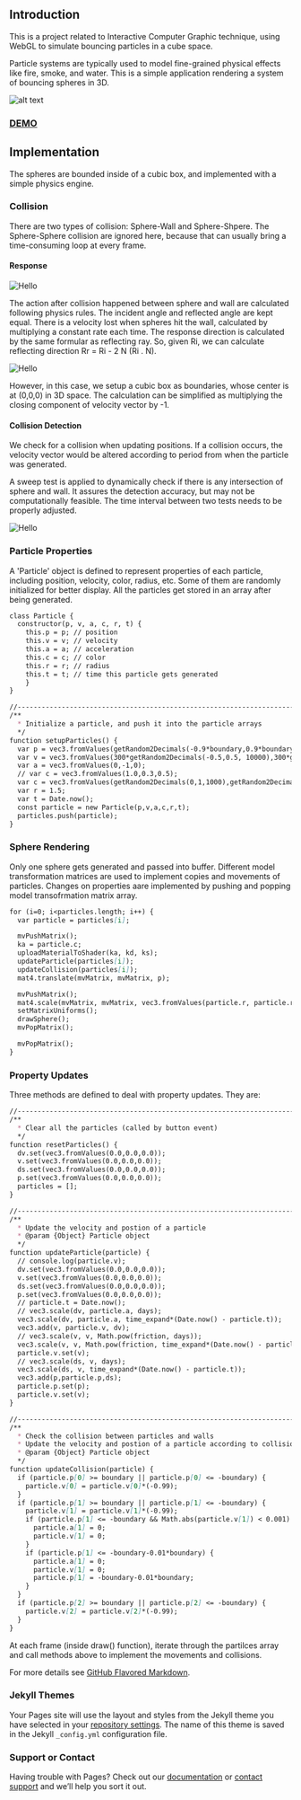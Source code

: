 ## Introduction

This is a project related to Interactive Computer Graphic technique, using WebGL to simulate bouncing particles in a cube space. 

Particle systems are typically used to model fine-grained physical effects like fire, smoke, and water. This is a simple application rendering a system of bouncing spheres in 3D.

![alt text][logo]

[logo]: images/screen_shot.png "Screenshot of Particle-System"

### [DEMO](Spheres.html)

## Implementation

The spheres are bounded inside of a cubic box, and implemented with a simple physics engine. 

### Collision

There are two types of collision: Sphere-Wall and Sphere-Shpere. The Sphere-Sphere collision are ignored here, because that can usually bring a time-consuming loop at every frame. 

#### Response

![Hello](images/sphere-wall-collision.jpeg "from Internet")

The action after collision happened between sphere and wall are calculated following physics rules. The incident angle and reflected angle are kept equal. There is a velocity lost when spheres hit the wall, calculated by multiplying a constant rate each time. The response direction is calculated by the same formular as reflecting ray. So, given Ri, we can calculate reflecting direction Rr = Ri - 2 N (Ri . N). 

![Hello](images/reflection-ray.png "from Internet")

However, in this case, we setup a cubic box as boundaries, whose center is at (0,0,0) in 3D space. The calculation can be simplified as multiplying the closing component of velocity vector by -1. 

#### Collision Detection

We check for a collision when updating positions. If a collision occurs, the velocity vector would be altered according to period from when the particle was generated. 

A sweep test is applied to dynamically check if there is any intersection of sphere and wall. It assures the detection accuracy, but may not be computationally feasible. The time interval between two tests needs to be properly adjusted. 

![Hello](images/sweep-geometry.png "from Internet")

### Particle Properties

A 'Particle' object is defined to represent properties of each particle, including position, velocity, color, radius, etc. Some of them are randomly initialized for better display. All the particles get stored in an array after being generated. 

```markdown
class Particle {
  constructor(p, v, a, c, r, t) {
    this.p = p; // position
    this.v = v; // velocity
    this.a = a; // acceleration
    this.c = c; // color
    this.r = r; // radius
    this.t = t; // time this particle gets generated
    }
}
```

```markdown
//-------------------------------------------------------------------------
/**
  * Initialize a particle, and push it into the particle arrays
  */
function setupParticles() {
  var p = vec3.fromValues(getRandom2Decimals(-0.9*boundary,0.9*boundary,10000),getRandom2Decimals(-0.9*boundary,0.9*boundary,10000),getRandom2Decimals(-0.9*boundary,0.9*boundary,10000));
  var v = vec3.fromValues(300*getRandom2Decimals(-0.5,0.5, 10000),300*getRandom2Decimals(-0.5,1,10000),300*getRandom2Decimals(0.0,0.5,10000)); 
  var a = vec3.fromValues(0,-1,0); 
  // var c = vec3.fromValues(1.0,0.3,0.5); 
  var c = vec3.fromValues(getRandom2Decimals(0,1,1000),getRandom2Decimals(0,1,1000),getRandom2Decimals(0,1,1000)); 
  var r = 1.5; 
  var t = Date.now(); 
  const particle = new Particle(p,v,a,c,r,t); 
  particles.push(particle); 
}
```

### Sphere Rendering

Only one sphere gets generated and passed into buffer. Different model transformation matrices are used to implement copies and movements of particles. Changes on properties aare implemented by pushing and popping model transofrmation matrix array. 

```markdown
for (i=0; i<particles.length; i++) {
  var particle = particles[i]; 

  mvPushMatrix(); 
  ka = particle.c; 
  uploadMaterialToShader(ka, kd, ks); 
  updateParticle(particles[i]); 
  updateCollision(particles[i]); 
  mat4.translate(mvMatrix, mvMatrix, p); 

  mvPushMatrix(); 
  mat4.scale(mvMatrix, mvMatrix, vec3.fromValues(particle.r, particle.r, particle.r)); 
  setMatrixUniforms(); 
  drawSphere(); 
  mvPopMatrix();

  mvPopMatrix();
}
```

### Property Updates

Three methods are defined to deal with property updates. They are: 

```markdown
//-------------------------------------------------------------------------
/**
  * Clear all the particles (called by button event)
  */
function resetParticles() {
  dv.set(vec3.fromValues(0.0,0.0,0.0)); 
  v.set(vec3.fromValues(0.0,0.0,0.0)); 
  ds.set(vec3.fromValues(0.0,0.0,0.0)); 
  p.set(vec3.fromValues(0.0,0.0,0.0)); 
  particles = []; 
}
```

```markdown
//-------------------------------------------------------------------------
/**
  * Update the velocity and postion of a particle
  * @param {Object} Particle object
  */
function updateParticle(particle) {
  // console.log(particle.v); 
  dv.set(vec3.fromValues(0.0,0.0,0.0)); 
  v.set(vec3.fromValues(0.0,0.0,0.0)); 
  ds.set(vec3.fromValues(0.0,0.0,0.0)); 
  p.set(vec3.fromValues(0.0,0.0,0.0)); 
  // particle.t = Date.now(); 
  // vec3.scale(dv, particle.a, days); 
  vec3.scale(dv, particle.a, time_expand*(Date.now() - particle.t)); 
  vec3.add(v, particle.v, dv); 
  // vec3.scale(v, v, Math.pow(friction, days));
  vec3.scale(v, v, Math.pow(friction, time_expand*(Date.now() - particle.t)));
  particle.v.set(v); 
  // vec3.scale(ds, v, days);
  vec3.scale(ds, v, time_expand*(Date.now() - particle.t)); 
  vec3.add(p,particle.p,ds); 
  particle.p.set(p); 
  particle.v.set(v); 
}
```

```markdown
//-------------------------------------------------------------------------
/**
  * Check the collision between particles and walls
  * Update the velocity and postion of a particle according to collision physics
  * @param {Object} Particle object
  */
function updateCollision(particle) {
  if (particle.p[0] >= boundary || particle.p[0] <= -boundary) {
    particle.v[0] = particle.v[0]*(-0.99);
  } 
  if (particle.p[1] >= boundary || particle.p[1] <= -boundary) {
    particle.v[1] = particle.v[1]*(-0.99);
    if (particle.p[1] <= -boundary && Math.abs(particle.v[1]) < 0.001) {
      particle.a[1] = 0; 
      particle.v[1] = 0; 
    }
    if (particle.p[1] <= -boundary-0.01*boundary) {
      particle.a[1] = 0; 
      particle.v[1] = 0; 
      particle.p[1] = -boundary-0.01*boundary; 
    }
  } 
  if (particle.p[2] >= boundary || particle.p[2] <= -boundary) {
    particle.v[2] = particle.v[2]*(-0.99);
  } 
}
```

At each frame (inside draw() function), iterate through the partilces array and call methods above to implement the movements and collisions. 

For more details see [GitHub Flavored Markdown](https://guides.github.com/features/mastering-markdown/).

### Jekyll Themes

Your Pages site will use the layout and styles from the Jekyll theme you have selected in your [repository settings](https://github.com/JustinLiu412/Particle-System/settings). The name of this theme is saved in the Jekyll `_config.yml` configuration file.

### Support or Contact

Having trouble with Pages? Check out our [documentation](https://help.github.com/categories/github-pages-basics/) or [contact support](https://github.com/contact) and we’ll help you sort it out.
